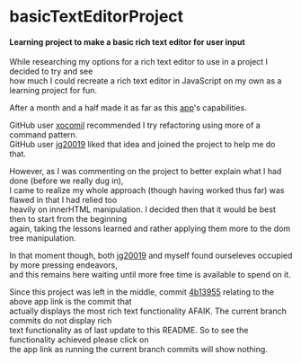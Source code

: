 # basicTextEditorProject
#### Learning project to make a basic rich text editor for user input

While researching my options for a rich text editor to use in a project I decided to try and see  
how much I could recreate a rich text editor in JavaScript on my own as a learning project for fun.  

After a month and a half made it as far as this [app](https://basictexteditorproject.setdelmar.repl.co/)'s capabilities.

GitHub user [xocomil](https://github.com/xocomil) recommended I try refactoring using more of a command pattern.  
GitHub user [jg20019](https://github.com/jg20019) liked that idea and joined the project to help me do that.  

However, as I was commenting on the project to better explain what I had done (before we really dug in),  
I came to realize my whole approach (though having worked thus far) was flawed in that I had relied too  
heavily on innerHTML manipulation. I decided then that it would be best then to start from the beginning  
again, taking the lessons learned and rather applying them more to the dom tree manipulation.  

In that moment though, both [jg20019](https://github.com/jg20019) and myself found ourseleves occupied by more pressing
endeavors,  
and this remains here waiting until more free time is available to spend on it.  

Since this project was left in the middle, commit [4b13955](https://github.com/sethvan/basicTextEditorProject/tree/4b13955e3c94ce85db50019d3093ae7bb4fcb961) relating to the above app link is the commit that  
actually displays the most rich text functionality AFAIK. The current branch commits do not display rich  
text functionality as of last update to this README. So to see the functionality achieved please click on  
the app link as running the current branch commits will show nothing. 
